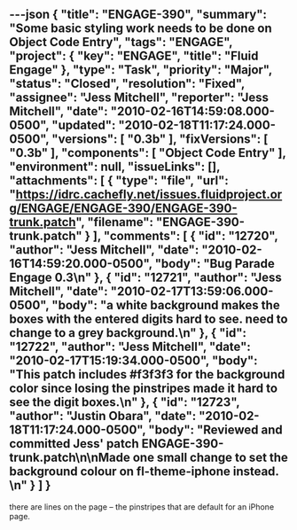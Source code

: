 ---json
{
  "title": "ENGAGE-390",
  "summary": "Some basic styling work needs to be done on Object Code Entry",
  "tags": "ENGAGE",
  "project": {
    "key": "ENGAGE",
    "title": "Fluid Engage"
  },
  "type": "Task",
  "priority": "Major",
  "status": "Closed",
  "resolution": "Fixed",
  "assignee": "Jess Mitchell",
  "reporter": "Jess Mitchell",
  "date": "2010-02-16T14:59:08.000-0500",
  "updated": "2010-02-18T11:17:24.000-0500",
  "versions": [
    "0.3b"
  ],
  "fixVersions": [
    "0.3b"
  ],
  "components": [
    "Object Code Entry"
  ],
  "environment": null,
  "issueLinks": [],
  "attachments": [
    {
      "type": "file",
      "url": "https://idrc.cachefly.net/issues.fluidproject.org/ENGAGE/ENGAGE-390/ENGAGE-390-trunk.patch",
      "filename": "ENGAGE-390-trunk.patch"
    }
  ],
  "comments": [
    {
      "id": "12720",
      "author": "Jess Mitchell",
      "date": "2010-02-16T14:59:20.000-0500",
      "body": "Bug Parade Engage 0.3\n"
    },
    {
      "id": "12721",
      "author": "Jess Mitchell",
      "date": "2010-02-17T13:59:06.000-0500",
      "body": "a white background makes the boxes with the entered digits hard to see.  need to change to a grey background.\n"
    },
    {
      "id": "12722",
      "author": "Jess Mitchell",
      "date": "2010-02-17T15:19:34.000-0500",
      "body": "This patch includes #f3f3f3 for the background color since losing the pinstripes made it hard to see the digit boxes.\n"
    },
    {
      "id": "12723",
      "author": "Justin Obara",
      "date": "2010-02-18T11:17:24.000-0500",
      "body": "Reviewed and committed Jess' patch ENGAGE-390-trunk.patch\n\nMade one small change to set the background colour on fl-theme-iphone instead.&#x20;\n"
    }
  ]
}
---
there are lines on the page – the pinstripes that are default for an iPhone page.

        